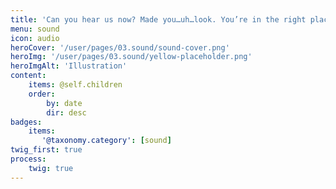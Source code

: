 ```yaml
---
title: 'Can you hear us now? Made you…uh…look. You’re in the right place for helping those with sound impairments.'
menu: sound
icon: audio
heroCover: '/user/pages/03.sound/sound-cover.png'
heroImg: '/user/pages/03.sound/yellow-placeholder.png'
heroImgAlt: 'Illustration'
content:
    items: @self.children
    order:
        by: date
        dir: desc
badges:
    items:
       '@taxonomy.category': [sound]
twig_first: true
process:
    twig: true
---
```

